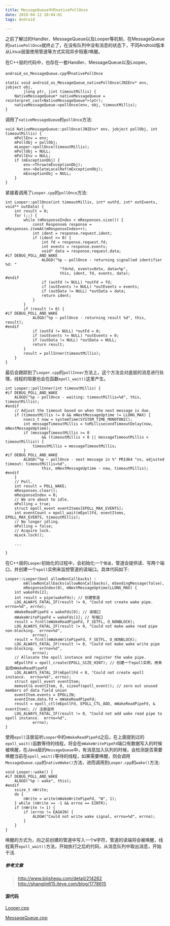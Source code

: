 ```yaml
---
title: MessageQueue中的nativePollOnce
date: 2018-04-12 10:04:01
tags: Android

---
```


之前了解过的Handler、MessageQueue以及Looper等机制，在MessageQueue的`nativePollOnce`就终止了，在没有队列中没有消息的状态下，不同Android版本从Linux层面使用管道等方式实现异步阻塞/唤醒。

在C++层的代码中，也存在一套Handler、MessageQueue以及Looper。

`android_os_MessageQueue.cpp`中`nativePollOnce`

```
static void android_os_MessageQueue_nativePollOnce(JNIEnv* env, jobject obj,
        jlong ptr, jint timeoutMillis) {
    NativeMessageQueue* nativeMessageQueue = reinterpret_cast<NativeMessageQueue*>(ptr);
    nativeMessageQueue->pollOnce(env, obj, timeoutMillis);
}
```

<!--more-->

调用了`nativeMessageQueue`的`pollOnce`方法:

```
void NativeMessageQueue::pollOnce(JNIEnv* env, jobject pollObj, int timeoutMillis) {
    mPollEnv = env;
    mPollObj = pollObj;
    mLooper->pollOnce(timeoutMillis);
    mPollObj = NULL;
    mPollEnv = NULL;
    if (mExceptionObj) {
        env->Throw(mExceptionObj);
        env->DeleteLocalRef(mExceptionObj);
        mExceptionObj = NULL;
    }
}
```

紧接着调用了`Looper.cpp`的`pollOnce`方法:

```
int Looper::pollOnce(int timeoutMillis, int* outFd, int* outEvents, void** outData) {
    int result = 0;
    for (;;) {
        while (mResponseIndex < mResponses.size()) {
            const Response& response = mResponses.itemAt(mResponseIndex++);
            int ident = response.request.ident;
            if (ident >= 0) {
                int fd = response.request.fd;
                int events = response.events;
                void* data = response.request.data;
#if DEBUG_POLL_AND_WAKE
                ALOGD("%p ~ pollOnce - returning signalled identifier %d: "
                        "fd=%d, events=0x%x, data=%p",
                        this, ident, fd, events, data);
#endif
                if (outFd != NULL) *outFd = fd;
                if (outEvents != NULL) *outEvents = events;
                if (outData != NULL) *outData = data;
                return ident;
            }
        }
        if (result != 0) {
#if DEBUG_POLL_AND_WAKE
            ALOGD("%p ~ pollOnce - returning result %d", this, result);
#endif
            if (outFd != NULL) *outFd = 0;
            if (outEvents != NULL) *outEvents = 0;
            if (outData != NULL) *outData = NULL;
            return result;
        }
        result = pollInner(timeoutMillis);
    }
}
```

最后会跟踪到了`Looper.cpp`的`pollInner`方法上，这个方法会对底层的消息进行处理，线程的阻塞也会在函数`epoll_wait()`这里产生。

```
int Looper::pollInner(int timeoutMillis) {
#if DEBUG_POLL_AND_WAKE
    ALOGD("%p ~ pollOnce - waiting: timeoutMillis=%d", this, timeoutMillis);
#endif
    // Adjust the timeout based on when the next message is due.
    if (timeoutMillis != 0 && mNextMessageUptime != LLONG_MAX) {
        nsecs_t now = systemTime(SYSTEM_TIME_MONOTONIC);
        int messageTimeoutMillis = toMillisecondTimeoutDelay(now, mNextMessageUptime);
        if (messageTimeoutMillis >= 0
                && (timeoutMillis < 0 || messageTimeoutMillis < timeoutMillis)) {
            timeoutMillis = messageTimeoutMillis;
        }
#if DEBUG_POLL_AND_WAKE
        ALOGD("%p ~ pollOnce - next message in %" PRId64 "ns, adjusted timeout: timeoutMillis=%d",
                this, mNextMessageUptime - now, timeoutMillis);
#endif
    }
    // Poll.
    int result = POLL_WAKE;
    mResponses.clear();
    mResponseIndex = 0;
    // We are about to idle.
    mPolling = true;
    struct epoll_event eventItems[EPOLL_MAX_EVENTS];
    int eventCount = epoll_wait(mEpollFd, eventItems, EPOLL_MAX_EVENTS, timeoutMillis);
    // No longer idling.
    mPolling = false;
    // Acquire lock.
    mLock.lock();
    
    ...
    
}
```

在C++层的`Looper`初始化的过程中，会初始化一个`管道`，管道会提供读、写两个端口，并创建一个`epoll`实例来监控管道的读端口。具体代码如下:

```
Looper::Looper(bool allowNonCallbacks) :
        mAllowNonCallbacks(allowNonCallbacks), mSendingMessage(false),
        mResponseIndex(0), mNextMessageUptime(LLONG_MAX) {
    int wakeFds[2];
    int result = pipe(wakeFds); // 创建管道
    LOG_ALWAYS_FATAL_IF(result != 0, "Could not create wake pipe.  errno=%d", errno);
    mWakeReadPipeFd = wakeFds[0]; // 读端口
    mWakeWritePipeFd = wakeFds[1]; // 写端口
    result = fcntl(mWakeReadPipeFd, F_SETFL, O_NONBLOCK);
    LOG_ALWAYS_FATAL_IF(result != 0, "Could not make wake read pipe non-blocking.  errno=%d",
            errno);
    result = fcntl(mWakeWritePipeFd, F_SETFL, O_NONBLOCK);
    LOG_ALWAYS_FATAL_IF(result != 0, "Could not make wake write pipe non-blocking.  errno=%d",
            errno);
    // Allocate the epoll instance and register the wake pipe.
    mEpollFd = epoll_create(EPOLL_SIZE_HINT); // 创建一个epoll实例，用来监控mWakeReadPipeFd
    LOG_ALWAYS_FATAL_IF(mEpollFd < 0, "Could not create epoll instance.  errno=%d", errno);
    struct epoll_event eventItem;
    memset(& eventItem, 0, sizeof(epoll_event)); // zero out unused members of data field union
    eventItem.events = EPOLLIN;
    eventItem.data.fd = mWakeReadPipeFd;
    result = epoll_ctl(mEpollFd, EPOLL_CTL_ADD, mWakeReadPipeFd, & eventItem); // 注册监听
    LOG_ALWAYS_FATAL_IF(result != 0, "Could not add wake read pipe to epoll instance.  errno=%d",
            errno);
}
```

使用`epoll`注册监听`Looper`中的`mWakeReadPipeFd`之后，在上面提到过的`epoll_wait()`函数等待的线程，将会在`mWakeWritePipeFd`端口有数据写入的时候被唤醒，在Java层的`MessageQueue`中，有消息加入队列的时候，会检测是否需要唤醒当前在`epoll_wait()`等待的线程，如果需要唤醒，则会调用`MessageQueue.cpp`的`nativeWake()`方法，进而调用到`Looper.cpp`的`wake()`方法:

```
void Looper::wake() {
#if DEBUG_POLL_AND_WAKE
    ALOGD("%p ~ wake", this);
#endif
    ssize_t nWrite;
    do {
        nWrite = write(mWakeWritePipeFd, "W", 1);
    } while (nWrite == -1 && errno == EINTR);
    if (nWrite != 1) {
        if (errno != EAGAIN) {
            ALOGW("Could not write wake signal, errno=%d", errno);
        }
    }
}
```

唤醒的方式为，向之前创建的管道中写入一个`W`字符，管道的读端将会被唤醒，线程离开`epoll_wait()`方法，开始执行之后的代码，从消息队列中取出消息，开始干活.

##### 参考文章

> http://www.bijishequ.com/detail/214262
> http://shangjin615.iteye.com/blog/1778615

#### 源代码

[Looper.cpp](https://chromium.googlesource.com/aosp/platform/system/core/+/master/libutils/Looper.cpp)

[MessageQueue.cpp](https://android.googlesource.com/platform/frameworks/base/+/master/core/jni/android_os_MessageQueue.cpp)